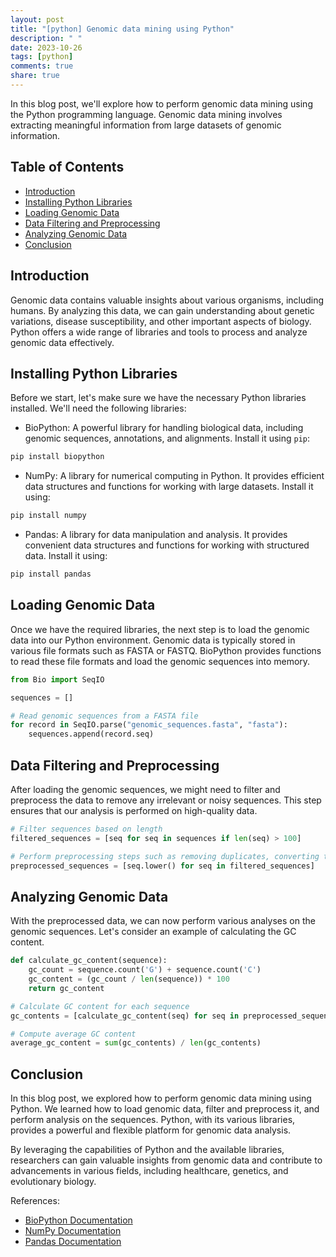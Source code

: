 ```yaml
---
layout: post
title: "[python] Genomic data mining using Python"
description: " "
date: 2023-10-26
tags: [python]
comments: true
share: true
---
```


In this blog post, we'll explore how to perform genomic data mining using the Python programming language. Genomic data mining involves extracting meaningful information from large datasets of genomic information.

## Table of Contents
- [Introduction](#introduction)
- [Installing Python Libraries](#installing-python-libraries)
- [Loading Genomic Data](#loading-genomic-data)
- [Data Filtering and Preprocessing](#data-filtering-and-preprocessing)
- [Analyzing Genomic Data](#analyzing-genomic-data)
- [Conclusion](#conclusion)

## Introduction

Genomic data contains valuable insights about various organisms, including humans. By analyzing this data, we can gain understanding about genetic variations, disease susceptibility, and other important aspects of biology. Python offers a wide range of libraries and tools to process and analyze genomic data effectively.

## Installing Python Libraries

Before we start, let's make sure we have the necessary Python libraries installed. We'll need the following libraries:

- BioPython: A powerful library for handling biological data, including genomic sequences, annotations, and alignments. Install it using `pip`:

```python
pip install biopython
```

- NumPy: A library for numerical computing in Python. It provides efficient data structures and functions for working with large datasets. Install it using:

```python
pip install numpy
```

- Pandas: A library for data manipulation and analysis. It provides convenient data structures and functions for working with structured data. Install it using:

```python
pip install pandas
```

## Loading Genomic Data

Once we have the required libraries, the next step is to load the genomic data into our Python environment. Genomic data is typically stored in various file formats such as FASTA or FASTQ. BioPython provides functions to read these file formats and load the genomic sequences into memory.

```python
from Bio import SeqIO

sequences = []

# Read genomic sequences from a FASTA file
for record in SeqIO.parse("genomic_sequences.fasta", "fasta"):
    sequences.append(record.seq)
```

## Data Filtering and Preprocessing

After loading the genomic sequences, we might need to filter and preprocess the data to remove any irrelevant or noisy sequences. This step ensures that our analysis is performed on high-quality data.

```python
# Filter sequences based on length
filtered_sequences = [seq for seq in sequences if len(seq) > 100]

# Perform preprocessing steps such as removing duplicates, converting to lowercase, etc.
preprocessed_sequences = [seq.lower() for seq in filtered_sequences]
```

## Analyzing Genomic Data

With the preprocessed data, we can now perform various analyses on the genomic sequences. Let's consider an example of calculating the GC content.

```python
def calculate_gc_content(sequence):
    gc_count = sequence.count('G') + sequence.count('C')
    gc_content = (gc_count / len(sequence)) * 100
    return gc_content

# Calculate GC content for each sequence
gc_contents = [calculate_gc_content(seq) for seq in preprocessed_sequences]

# Compute average GC content
average_gc_content = sum(gc_contents) / len(gc_contents)
```

## Conclusion

In this blog post, we explored how to perform genomic data mining using Python. We learned how to load genomic data, filter and preprocess it, and perform analysis on the sequences. Python, with its various libraries, provides a powerful and flexible platform for genomic data analysis.

By leveraging the capabilities of Python and the available libraries, researchers can gain valuable insights from genomic data and contribute to advancements in various fields, including healthcare, genetics, and evolutionary biology.

References:
- [BioPython Documentation](https://biopython.org/)
- [NumPy Documentation](https://numpy.org/doc/)
- [Pandas Documentation](https://pandas.pydata.org/)
